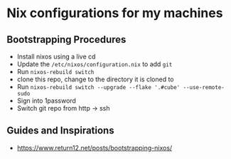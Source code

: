 # Nix configurations for my machines

## Bootstrapping Procedures
- Install nixos using a live cd
- Update the `/etc/nixos/configuration.nix` to add `git`
- Run `nixos-rebuild switch`
- clone this repo, change to the directory it is cloned to
- Run `nixos-rebuild switch --upgrade --flake '.#cube' --use-remote-sudo`
- Sign into 1password
- Switch git repo from http -> ssh

## Guides and Inspirations
- https://www.return12.net/posts/bootstrapping-nixos/
